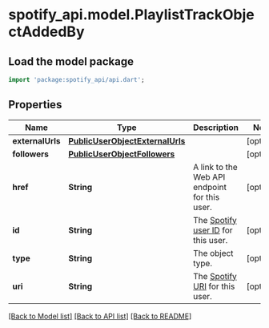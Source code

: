 # spotify_api.model.PlaylistTrackObjectAddedBy

## Load the model package
```dart
import 'package:spotify_api/api.dart';
```

## Properties
Name | Type | Description | Notes
------------ | ------------- | ------------- | -------------
**externalUrls** | [**PublicUserObjectExternalUrls**](PublicUserObjectExternalUrls.md) |  | [optional] 
**followers** | [**PublicUserObjectFollowers**](PublicUserObjectFollowers.md) |  | [optional] 
**href** | **String** | A link to the Web API endpoint for this user.  | [optional] 
**id** | **String** | The [Spotify user ID](/documentation/web-api/concepts/spotify-uris-ids) for this user.  | [optional] 
**type** | **String** | The object type.  | [optional] 
**uri** | **String** | The [Spotify URI](/documentation/web-api/concepts/spotify-uris-ids) for this user.  | [optional] 

[[Back to Model list]](../README.md#documentation-for-models) [[Back to API list]](../README.md#documentation-for-api-endpoints) [[Back to README]](../README.md)


